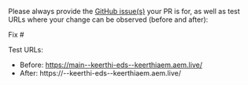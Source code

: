 Please always provide the [GitHub issue(s)](../issues) your PR is for, as well as test URLs where your change can be observed (before and after):

Fix #<gh-issue-id>

Test URLs:
- Before: https://main--keerthi-eds--keerthiaem.aem.live/
- After: https://<branch>--keerthi-eds--keerthiaem.aem.live/
